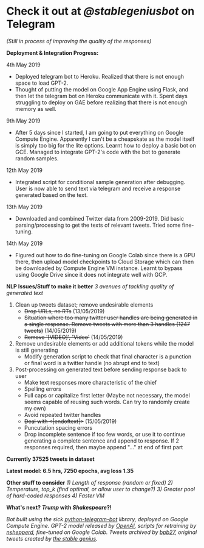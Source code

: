 # Check it out at _@stablegeniusbot_ on Telegram
*(Still in process of improving the quality of the responses)*

**Deployment & Integration Progress:**

4th May 2019
- Deployed telegram bot to Heroku. Realized that there is not enough space to load GPT-2.
- Thought of putting the model on Google App Engine using Flask, and then let the telegram bot on Heroku communicate with it. Spent days struggling to deploy on GAE before realizing that there is not enough memory as well.

9th May 2019
- After 5 days since I started, I am going to put everything on Google Compute Engine. Apparently I can't be a cheapskate as the model itself is simply too big for the lite options. Learnt how to deploy a basic bot on GCE. Managed to integrate GPT-2's code with the bot to generate random samples.

12th May 2019
- Integrated script for conditional sample generation after debugging. User is now able to send text via telegram and receive a response generated based on the text.

13th May 2019
- Downloaded and combined Twitter data from 2009-2019. Did basic parsing/processing to get the texts of relevant tweets. Tried some fine-tuning.

14th May 2019
- Figured out how to do fine-tuning on Google Colab since there is a GPU there, then upload model checkpoints to Cloud Storage which can then be downloaded by Compute Engine VM instance. Learnt to bypass using Google Drive since it does not integrate well with GCP.

**NLP Issues/Stuff to make it better**
*3 avenues of tackling quality of generated text*
1) Clean up tweets dataset; remove undesirable elements
   - ~~Drop URLs, no RTs~~ (13/05/2019)
   - ~~Situation where too many twitter user handles are being generated in a single response. Remove tweets with more than 3 handles (1247 tweets)~~ (14/05/2019)
   - ~~Remove '[VIDEO]', 'Video'~~ (14/05/2019)
2) Remove undesirable elements or add additional tokens while the model is still generating
   - Modify generation script to check that final character is a punction or final word is a twitter handle (no abrupt end to text) 
3) Post-processing on generated text before sending response back to user
   - Make text responses more characteristic of the chief
   - Spelling errors
   - Full caps or capitalize first letter (Maybe not necessary, the model seems capable of reusing such words. Can try to randomly create my own)
   - Avoid repeated twitter handles
   - ~~Deal with <|endoftext|>~~ (15/05/2019)
   - Puncutation spacing errors
   - Drop incomplete sentence if too few words, or use it to continue generating a complete sentence and append to response. If 2 responses required, then maybe append "..." at end of first part

**Currently 37525 tweets in dataset**

**Latest model: 6.5 hrs, 7250 epochs, avg loss 1.35**

**Other stuff to consider**
*1) Length of response (random or fixed)*
*2) Temperature, top_k (find optimal, or allow user to change?)*
*3) Greater pool of hard-coded responses*
*4) Faster VM*

**What's next? _Trump_ with _Shakespeare_?!**

*Bot built using the sick [python-telegram-bot](https://github.com/python-telegram-bot/python-telegram-bot) library, deployed on Google Compute Engine. GPT-2 model released by [OpenAI](https://github.com/openai/gpt-2), scripts for retraining by [nshepperd](https://github.com/nshepperd/gpt-2), fine-tuned on Google Colab. Tweets archived by [bpb27](https://github.com/bpb27/trump_tweet_data_archive), original tweets created by [the stable genius](https://twitter.com/realDonaldTrump?ref_src=twsrc%5Egoogle%7Ctwcamp%5Eserp%7Ctwgr%5Eauthor).*